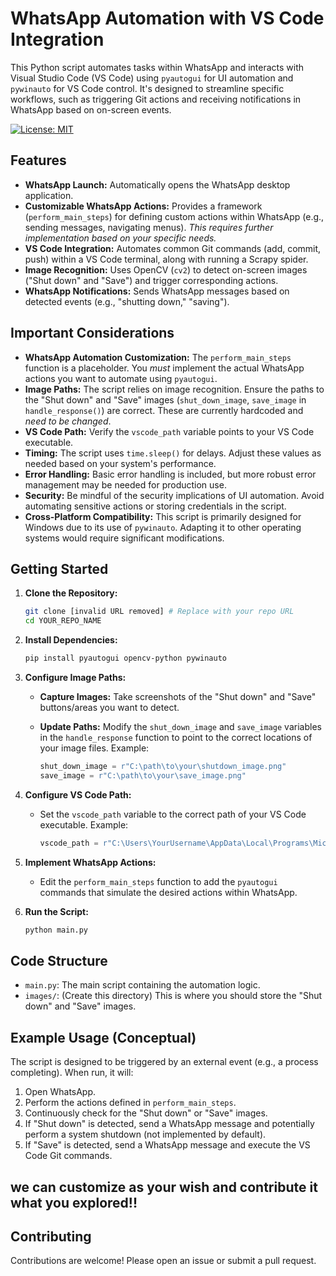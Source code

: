 # WhatsApp Automation with VS Code Integration

This Python script automates tasks within WhatsApp and interacts with Visual Studio Code (VS Code) using `pyautogui` for UI automation and `pywinauto` for VS Code control. It's designed to streamline specific workflows, such as triggering Git actions and receiving notifications in WhatsApp based on on-screen events.

[![License: MIT](https://img.shields.io/badge/License-MIT-yellow.svg)](LICENSE)

## Features

*   **WhatsApp Launch:** Automatically opens the WhatsApp desktop application.
*   **Customizable WhatsApp Actions:** Provides a framework (`perform_main_steps`) for defining custom actions within WhatsApp (e.g., sending messages, navigating menus). *This requires further implementation based on your specific needs.*
*   **VS Code Integration:** Automates common Git commands (add, commit, push) within a VS Code terminal, along with running a Scrapy spider.
*   **Image Recognition:** Uses OpenCV (`cv2`) to detect on-screen images ("Shut down" and "Save") and trigger corresponding actions.
*   **WhatsApp Notifications:** Sends WhatsApp messages based on detected events (e.g., "shutting down," "saving").

## Important Considerations

*   **WhatsApp Automation Customization:** The `perform_main_steps` function is a placeholder. You *must* implement the actual WhatsApp actions you want to automate using `pyautogui`.
*   **Image Paths:** The script relies on image recognition. Ensure the paths to the "Shut down" and "Save" images (`shut_down_image`, `save_image` in `handle_response()`) are correct. These are currently hardcoded and *need to be changed*.
*   **VS Code Path:** Verify the `vscode_path` variable points to your VS Code executable.
*   **Timing:** The script uses `time.sleep()` for delays. Adjust these values as needed based on your system's performance.
*   **Error Handling:** Basic error handling is included, but more robust error management may be needed for production use.
*   **Security:** Be mindful of the security implications of UI automation. Avoid automating sensitive actions or storing credentials in the script.
*   **Cross-Platform Compatibility:** This script is primarily designed for Windows due to its use of `pywinauto`. Adapting it to other operating systems would require significant modifications.

## Getting Started

1.  **Clone the Repository:**

    ```bash
    git clone [invalid URL removed] # Replace with your repo URL
    cd YOUR_REPO_NAME
    ```

2.  **Install Dependencies:**

    ```bash
    pip install pyautogui opencv-python pywinauto
    ```

3.  **Configure Image Paths:**

    *   **Capture Images:** Take screenshots of the "Shut down" and "Save" buttons/areas you want to detect.
    *   **Update Paths:** Modify the `shut_down_image` and `save_image` variables in the `handle_response` function to point to the correct locations of your image files. Example:

        ```python
        shut_down_image = r"C:\path\to\your\shutdown_image.png"
        save_image = r"C:\path\to\your\save_image.png"
        ```

4.  **Configure VS Code Path:**

    *   Set the `vscode_path` variable to the correct path of your VS Code executable. Example:

        ```python
        vscode_path = r"C:\Users\YourUsername\AppData\Local\Programs\Microsoft VS Code\Code.exe"
        ```

5.  **Implement WhatsApp Actions:**

    *   Edit the `perform_main_steps` function to add the `pyautogui` commands that simulate the desired actions within WhatsApp.

6.  **Run the Script:**

    ```bash
    python main.py
    ```

## Code Structure

*   `main.py`: The main script containing the automation logic.
*   `images/`: (Create this directory) This is where you should store the "Shut down" and "Save" images.

## Example Usage (Conceptual)

The script is designed to be triggered by an external event (e.g., a process completing). When run, it will:

1.  Open WhatsApp.
2.  Perform the actions defined in `perform_main_steps`.
3.  Continuously check for the "Shut down" or "Save" images.
4.  If "Shut down" is detected, send a WhatsApp message and potentially perform a system shutdown (not implemented by default).
5.  If "Save" is detected, send a WhatsApp message and execute the VS Code Git commands.

## we can customize as your wish and contribute it what you explored!!

## Contributing

Contributions are welcome! Please open an issue or submit a pull request.
